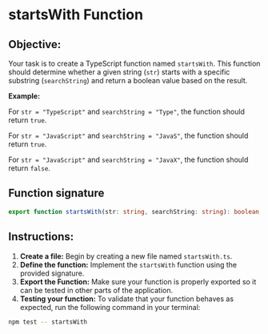 # startsWith Function

## Objective:

Your task is to create a TypeScript function named `startsWith`. This function should determine whether a given string (`str`) starts with a specific substring (`searchString`) and return a boolean value based on the result.

**Example:**

For `str = "TypeScript"` and `searchString = "Type"`, the function should return `true`.

For `str = "JavaScript"` and `searchString = "JavaS"`, the function should return `true`.

For `str = "JavaScript"` and `searchString = "JavaX"`, the function should return `false`.

## Function signature

```typescript
export function startsWith(str: string, searchString: string): boolean;
```

## Instructions:

1. **Create a file:** Begin by creating a new file named `startsWith.ts`.
2. **Define the function:** Implement the `startsWith` function using the provided signature.
3. **Export the Function:** Make sure your function is properly exported so it can be tested in other parts of the application.
4. **Testing your function:** To validate that your function behaves as expected, run the following command in your terminal:

```Bash
npm test -- startsWith
```
